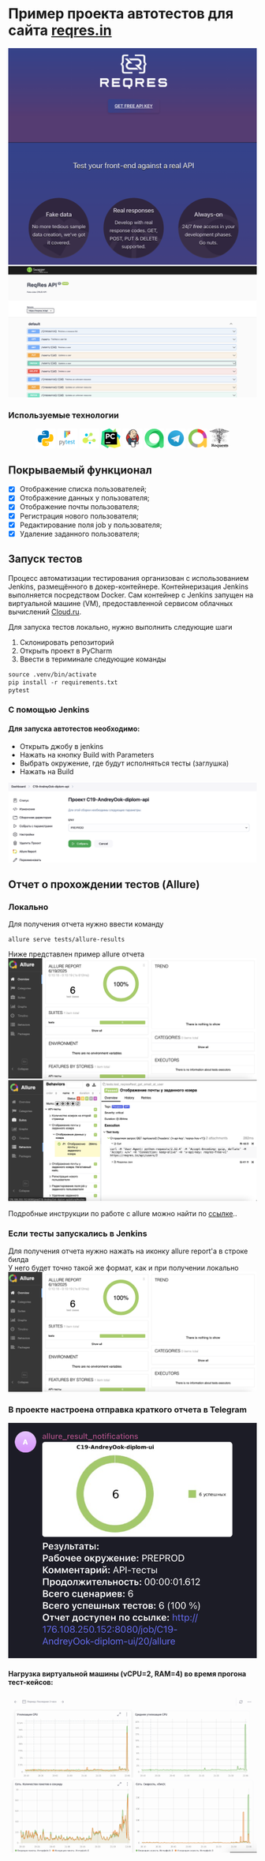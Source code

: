 # Пример проекта автотестов для сайта  [reqres.in]((https://reqres.in/))

![main page screenshot](images/screen/reqres.png)
![main page screenshot](images/screen/swagger.png)


###  Используемые технологии
<p align="center">
  <code><img src="images/logo/python.svg" width="40" height="40" title="Python"></code>
  <code><img src="images/logo/pytest.png" width="40" height="40" title="PyTest"></code>
  <code><img src="images/logo/selene.png" width="40" height="40" title="Selene"></code>
  <code><img src="images/logo/pycharm.png" width="40" height="40"vtitle="PyCharm"></code>
  <code><img src="images/logo/Jenkins.svg" width="40" height="40" title="Jenkins"></code>
  <code><img src="images/logo/allure_testops.png" width="40" height="40" title="Allure TestOps"></code>
  <code><img src="images/logo/Telegram.svg" width="40" height="40" title="Telegram Bot"></code>
  <code><img src="images/logo/Allure_new.png" width="40" height="40" title="Docker"></code>
   <code><img src="images/logo/requests.png" width="40" height="40" title="Docker"></code>
</p>

## Покрываемый функционал

- [x] Отображение списка пользователей;
- [x] Отображение данных у пользователя;
- [x] Отображение почты пользователя;
- [x] Регистрация нового пользователя;
- [x] Редактирование поля job у пользователя;
- [x] Удаление заданного пользователя; 
  
## Запуск тестов
Процесс автоматизации тестирования организован с использованием Jenkins, размещённого в докер-контейнере. Контейнеризация Jenkins выполняется посредством Docker. Сам контейнер с Jenkins запущен на виртуальной машине (VM), предоставленной сервисом облачных вычислений [Cloud.ru]((https://cloud.ru/)).



Для запуска тестов локально, нужно выполнить следующие шаги
1. Склонировать репозиторий
2. Открыть проект в PyCharm
3. Ввести в териминале следующие команды
``` 
source .venv/bin/activate
pip install -r requirements.txt
pytest
```

### С помощью Jenkins
#### Для запуска автотестов необходимо:
 - Открыть джобу в jenkins
 - Нажать на кнопку Build with Parameters
 - Выбрать окружение, где будут исполняться тесты (заглушка)
 - Нажать на Build

<img src="images/screen/j_par.png">

## Отчет о прохождении тестов (Allure)
### Локально
Для получения отчета нужно ввести команду 
```
allure serve tests/allure-results
``` 
Ниже представлен пример allure отчета 
<img src="images/screen/report.png">
<img src="images/screen/report_1.png">

Подробные инструкции по работе с allure можно найти по [ссылке](https://allurereport.org/docs/)..
### Если тесты запускались в Jenkins

Для получения отчета нужно нажать на иконку allure report'a в строке билда  
У него будет точно такой же формат, как и при получении локально
<img src="images/screen/report.png">

### В проекте настроена отправка краткого отчета в Telegram
<img src="images/screen/tg.png">

#### Нагрузка виртуальной машины (vCPU=2, RAM=4) во время прогона тест-кейсов:
<img src="images/screen/cloud_1.png">
<img src="images/screen/cloud_2.png">
